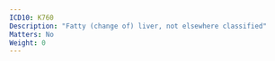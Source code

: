 ```yaml
---
ICD10: K760
Description: "Fatty (change of) liver, not elsewhere classified"
Matters: No
Weight: 0
---
```

